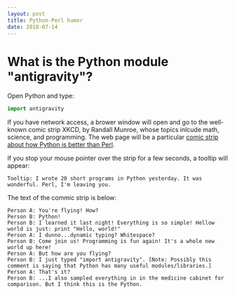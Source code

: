 ```yaml
---
layout: post
title: Python-Perl humor
date: 2018-07-14
---
```


# What is the Python module "antigravity"?

Open Python and type:

```python
import antigravity
```

If you have network access, a brower window will open and go to the well-known comic strip XKCD, by Randall Munroe, whose topics inlcude math, science, and programming. The web page will be a particular [comic strip about how Python is better than Perl](https://xkcd.com/353/). 

If you stop your mouse pointer over the strip for a few seconds, a tooltip will appear:

```
Tooltip: I wrote 20 short programs in Python yesterday. It was wonderful. Perl, I'm leaving you.
```

The text of the commic strip is below:

```
Person A: You're flying! How?
Person B: Python!
Person B: I learned it last night! Everything is so simple! Hellow world is just: print "Hello, world!"
Person A: I dunno...dynamic typing? Whitespace?
Person B: Come join us! Programming is fun again! It's a whole new world up here!
Person A: But how are you flying?
Person B: I just typed "import antigravity". [Note: Possibly this comment is saying that Python has many useful modules/libraries.]
Person A: That's it?
Person B: ...I also sampled everything in in the medicine cabinet for comparison. But I think this is the Python.
```
